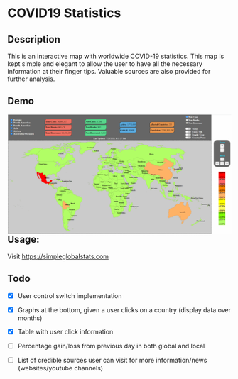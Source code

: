 # COVID19 Statistics

## Description

This is an interactive map with worldwide COVID-19 statistics. This map is kept simple and elegant to allow the user to have all the necessary information at their finger tips. Valuable sources are also provided for further analysis.

## Demo

<img src="demo.gif" alt="checkmate" style="float: left; zoom:100%;" />

## Usage:

Visit https://simpleglobalstats.com

## Todo

- [x] User control switch implementation
- [x] Graphs at the bottom, given a user clicks on a country (display data over months)
- [x] Table with user click information
- [ ] Percentage gain/loss from previous day in both global and local
- [ ] List of credible sources user can visit for more information/news (websites/youtube channels)

